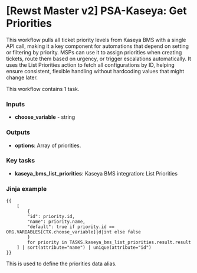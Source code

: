 # \[Rewst Master v2] PSA-Kaseya: Get Priorities

This workflow pulls all ticket priority levels from Kaseya BMS with a single API call, making it a key component for automations that depend on setting or filtering by priority. MSPs can use it to assign priorities when creating tickets, route them based on urgency, or trigger escalations automatically. It uses the List Priorities action to fetch all configurations by ID, helping ensure consistent, flexible handling without hardcoding values that might change later.

This workflow contains 1 task.

### Inputs

* **choose\_variable** - string

### Outputs

* **options**: Array of priorities.

### Key tasks

* **kaseya\_bms\_list\_priorities**: Kaseya BMS integration: List Priorities

### Jinja example

```jinja
{{
    [
        {
        "id": priority.id,
        "name": priority.name,
        "default": true if priority.id == ORG.VARIABLES[CTX.choose_variable]|d|int else false
        }
        for priority in TASKS.kaseya_bms_list_priorities.result.result
    ] | sort(attribute="name") | unique(attribute="id")
}}
```

This is used to define the priorities data alias.

